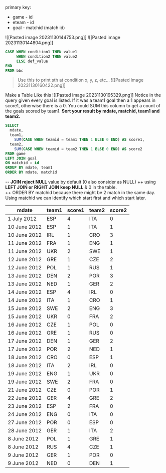 primary key: 
+ game - id
+ eteam - id
+ goal - matchid (match id)


![[Pasted image 20231130144753.png]]
![[Pasted image 20231130144804.png]]


```sql
CASE WHEN condition1 THEN value1 
	 WHEN condition2 THEN value2  
	 ELSE def_value 
END
FROM bbc
```
> Use this to print sth at condition x, y, z, etc...
![[Pasted image 20231130160422.png]]


Make a Table Like this
![[Pasted image 20231130195329.png]]
Notice in the query given every goal is listed. If it was a team1 goal then a 1 appears in score1, otherwise there is a 0. You could SUM this column to get a count of the goals scored by team1. **Sort your result by mdate, matchid, team1 and team2.**
```sql
SELECT
  mdate,
  team1,
    SUM(CASE WHEN teamid = team1 THEN 1 ELSE 0 END) AS score1,
  team2,
    SUM(CASE WHEN teamid = team2 THEN 1 ELSE 0 END) AS score2
FROM game
LEFT JOIN goal 
ON matchid = id
GROUP BY mdate, team1
ORDER BY mdate, matchid
```
-- **JOIN reject NULL** value by default  (0 also consider as NULL)
++ using **LEFT JOIN or RIGHT JOIN keep NULL** & 0 in the table.   
++ ORDER BY matchid because there might be 2 match in the same day. Using matchid we can identify which start first and which start later. 

|mdate|team1|score1|team2|score2|
|---|---|---|---|---|
|1 July 2012|ESP|4|ITA|0|
|10 June 2012|ESP|1|ITA|1|
|10 June 2012|IRL|1|CRO|3|
|11 June 2012|FRA|1|ENG|1|
|11 June 2012|UKR|2|SWE|1|
|12 June 2012|GRE|1|CZE|2|
|12 June 2012|POL|1|RUS|1|
|13 June 2012|DEN|2|POR|3|
|13 June 2012|NED|1|GER|2|
|14 June 2012|ESP|4|IRL|0|
|14 June 2012|ITA|1|CRO|1|
|15 June 2012|SWE|2|ENG|3|
|15 June 2012|UKR|0|FRA|2|
|16 June 2012|CZE|1|POL|0|
|16 June 2012|GRE|1|RUS|0|
|17 June 2012|DEN|1|GER|2|
|17 June 2012|POR|2|NED|1|
|18 June 2012|CRO|0|ESP|1|
|18 June 2012|ITA|2|IRL|0|
|19 June 2012|ENG|1|UKR|0|
|19 June 2012|SWE|2|FRA|0|
|21 June 2012|CZE|0|POR|1|
|22 June 2012|GER|4|GRE|2|
|23 June 2012|ESP|2|FRA|0|
|24 June 2012|ENG|0|ITA|0|
|27 June 2012|POR|0|ESP|0|
|28 June 2012|GER|1|ITA|2|
|8 June 2012|POL|1|GRE|1|
|8 June 2012|RUS|4|CZE|1|
|9 June 2012|GER|1|POR|0|
|9 June 2012|NED|0|DEN|1|
